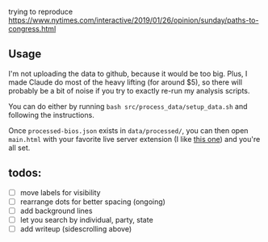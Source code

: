 trying to reproduce https://www.nytimes.com/interactive/2019/01/26/opinion/sunday/paths-to-congress.html

## Usage

I'm not uploading the data to github, because it would be too big. Plus, I made Claude do most of the heavy lifting (for around $5), so there will probably be a bit of noise if you try to exactly re-run my analysis scripts. 

You can do either by running `bash src/process_data/setup_data.sh` and following the instructions.

Once `processed-bios.json` exists in `data/processed/`, you can then open `main.html` with your favorite live server extension (I like [this one](https://open-vsx.org/extension/ms-vscode/live-server)) and you're all set.

## todos:

- [ ] move labels for visibility
- [ ] rearrange dots for better spacing (ongoing)
- [ ] add background lines
- [ ] let you search by individual, party, state
- [ ] add writeup (sidescrolling above)
